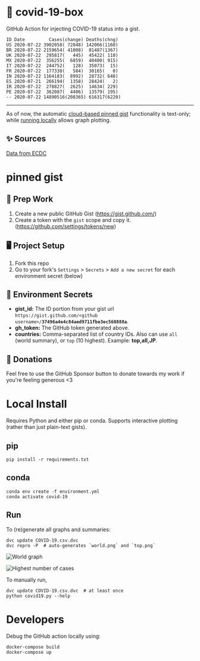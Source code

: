 # 🏥 covid-19-box

GitHub Action for injecting COVID-19 status into a gist.

```
ID Date         Cases(change) Deaths(chng)
US 2020-07-22 3902058( 72048) 142066(1160)
BR 2020-07-22 2159654( 41008)  81487(1367)
UK 2020-07-22  295817(   445)  45422( 110)
MX 2020-07-22  356255(  6859)  40400( 915)
IT 2020-07-22  244752(   128)  35073(  15)
FR 2020-07-22  177338(   584)  30165(   0)
IN 2020-07-22 1164183(  8992)  28732( 648)
ES 2020-07-21  266194(  1358)  28424(   2)
IR 2020-07-22  278827(  2625)  14634( 229)
PE 2020-07-22  362087(  4406)  13579( 195)
-- 2020-07-22 14890516(208365) 616317(6220)
```

---

As of now, the automatic [cloud-based pinned gist](#pinned-gist) functionality is text-only;
while [running locally](#local-install) allows graph plotting.

## ✨ Sources

[Data from ECDC](https://www.ecdc.europa.eu/en/publications-data/download-todays-data-geographic-distribution-covid-19-cases-worldwide)

# pinned gist

## 🎒 Prep Work
1. Create a new public GitHub Gist (https://gist.github.com/)
1. Create a token with the `gist` scope and copy it. (https://github.com/settings/tokens/new)

## 🖥 Project Setup
1. Fork this repo
1. Go to your fork's `Settings` > `Secrets` > `Add a new secret` for each environment secret (below)

## 🤫 Environment Secrets
- **gist_id:** The ID portion from your gist url `https://gist.github.com/<github username>/`**`37496a4e4c84aed9711fbe3ec560888a`**.
- **gh_token:** The GitHub token generated above.
- **countries:** Comma-separated list of country IDs. Also can use `all` (world summary), or `top` (10 highest). Example: **top,all,JP**.

## 💸 Donations

Feel free to use the GitHub Sponsor button to donate towards my work if you're feeling generous <3

# Local Install

Requires Python and either pip or conda. Supports interactive plotting (rather than just plain-text gists).

## pip

```
pip install -r requirements.txt
```

## conda

```
conda env create -f environment.yml
conda activate covid-19
```

## Run

To (re)generate all graphs and summaries:

```
dvc update COVID-19.csv.dvc
dvc repro -P  # auto-generates `world.png` and `top.png`
```

![World graph](world.png)

![Highest number of cases](top.png)

To manually run,

```
dvc update COVID-19.csv.dvc  # at least once
python covid19.py --help
```

# Developers

Debug the GitHub action locally using:

```
docker-compose build
docker-compose up
```
